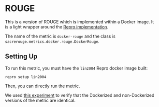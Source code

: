 # ROUGE
This is a version of ROUGE which is implemented within a Docker image.
It is a light wrapper around the [Repro implementation](https://github.com/danieldeutsch/repro/tree/master/models/lin2004).

The name of the metric is `docker-rouge` and the class is `sacrerouge.metrics.docker.rouge.DockerRouge`.

## Setting Up
To run this metric, you must have the `lin2004` Repro docker image built:
```shell script
repro setup lin2004
```
Then, you can directly run the metric.

We used [this experiment](../../../experiments/docker/rouge/run.sh) to verify that the Dockerized and non-Dockerized versions of the metric are identical.